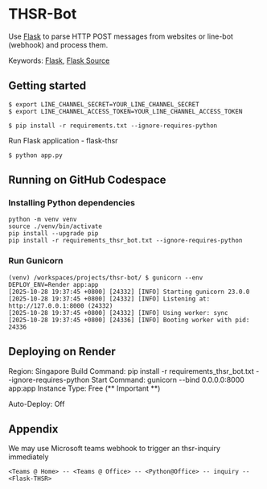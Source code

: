 # THSR-Bot

Use [Flask](http://flask.pocoo.org/) to parse HTTP POST messages from websites or line-bot (webhook) and process them.

Keywords: [Flask](http://flask.pocoo.org/), [Flask Source](https://github.com/pallets/flask)

## Getting started

```
$ export LINE_CHANNEL_SECRET=YOUR_LINE_CHANNEL_SECRET
$ export LINE_CHANNEL_ACCESS_TOKEN=YOUR_LINE_CHANNEL_ACCESS_TOKEN

$ pip install -r requirements.txt --ignore-requires-python
```

Run Flask application - flask-thsr

```
$ python app.py
```

## Running on GitHub Codespace

### Installing Python dependencies
```
python -m venv venv
source ./venv/bin/activate
pip install --upgrade pip
pip install -r requirements_thsr_bot.txt --ignore-requires-python
```

### Run Gunicorn
```
(venv) /workspaces/projects/thsr-bot/ $ gunicorn --env DEPLOY_ENV=Render app:app
[2025-10-28 19:37:45 +0800] [24332] [INFO] Starting gunicorn 23.0.0
[2025-10-28 19:37:45 +0800] [24332] [INFO] Listening at: http://127.0.0.1:8000 (24332)
[2025-10-28 19:37:45 +0800] [24332] [INFO] Using worker: sync
[2025-10-28 19:37:45 +0800] [24336] [INFO] Booting worker with pid: 24336
```


## Deploying on Render

Region: Singapore
Build Command: pip install -r requirements_thsr_bot.txt --ignore-requires-python
Start Command: gunicorn --bind 0.0.0.0:8000 app:app
Instance Type: Free (** Important **)

Auto-Deploy: Off

## Appendix

We may use Microsoft teams webhook to trigger an thsr-inquiry immediately

```
<Teams @ Home> -- <Teams @ Office> -- <Python@Office> -- inquiry -- <Flask-THSR>
```
